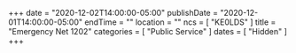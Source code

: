 +++
date = "2020-12-02T14:00:00-05:00"
publishDate = "2020-12-01T14:00:00-05:00"
endTime = ""
location = ""
ncs = [ "KE0LDS" ]
title = "Emergency Net 1202"
categories = [ "Public Service" ]
dates = [ "Hidden" ]
+++
